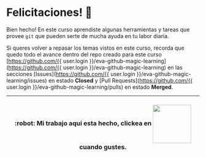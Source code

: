 # Felicitaciones! :tada: 
Bien hecho! En este curso aprendiste algunas herramientas y tareas que provee `git` que pueden serte de mucha ayuda en tu labor diaria.

Si queres volver a repasar los temas vistos en este curso, recorda que quedo todo el avance dentro del repo creado para este curso [https://github.com/{{ user.login }}/eva-github-magic-learning](https://github.com/{{ user.login }}/eva-github-magic-learning) en las secciones [Issues](https://github.com/{{ user.login }}/eva-github-magic-learning/issues) en estado **Closed** y [Pull Requests](https://github.com/{{ user.login }}/eva-github-magic-learning/pulls) en estado **Merged**.

<hr>
<h3 align="center"> :robot: Mi trabajo aqui esta hecho, clickea en <img align="center" src="https://i.imgur.com/K5t3DLq.png" width="100px"> cuando gustes. </h3>